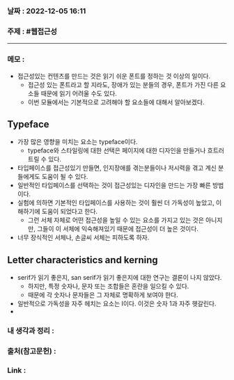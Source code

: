 ### 날짜 : 2022-12-05 16:11
### 주제 : #웹접근성 

---- 

### 메모 : 

- 접근성있는 컨텐츠를 만드는 것은 읽기 쉬운 폰트를 정하는 것 이상의 일이다. 
	- 접근성 있는 폰트라고 할 지라도, 장애가 있는 분들의 경우, 폰트가 가진 다른 요소들 때문에 읽기 어려울 수도 있다. 
	- 이번 모듈에서는 기본적으로 고려해야 할 요소들에 대해서 알아보겠다. 

## Typeface 

- 가장 많은 영향을 미치는 요소는 typeface이다. 
	- typeface와 스타일링에 대한 선택은 페이지에 대한 디자인을 만들거나 흐트러트릴 수 있다. 
- 타입페이스를 접근성있기 만들면, 인지장애를 겪는분들이나 저시력을 겪고 계신 분들에게도 도움이 될 수 있다. 
- 일반적인 타입페이스를 선택하는 것이 접근성있는 디자인을 만드는 가장 빠른 방법이다. 
- 실험에 의하면 기본적인 타입페이스를 사용하는 것이 훨씬 더 가독성이 높았고, 이해하기에 도움이 되었다고 한다.
	- 그런 서체 자체로 어떤 접근성을 높일 수 있는 요소를 가지고 있는 것은 아니지만, 그들이 이 서체에 익숙해져있기 때문에 접근성이 더 높은 것이다. 
- 너무 장식적인 서체나, 손글씨 서체는 피하도록 하자.


## Letter characteristics and kerning 

- serif가 읽기 좋은지, san serif가 읽기 좋은지에 대한 연구는 결론이 나지 않았다. 
	- 하지만, 특정 숫자나, 문자 또는 조합들은 혼란을 일으킬 수 있다. 
	- 때문에 각 숫자나 문자들은 그 자체로 명확하게 보여야 한다. 
- 일반적으로 가독성을 자주 헤치는 요소는 I이다. 이것은 숫자 1과 자주 헷갈린다. 
- 


### 내 생각과 정리 : 


### 출처(참고문헌) : 


### Link : 
